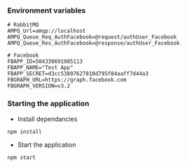 ### Environment variables

```
# RabbitMQ
AMPQ_Url=amqp://localhost
AMPQ_Queue_Req_AuthFacebook=@request/authUser_Facebook
AMPQ_Queue_Res_AuthFacebook=@response/authUser_Facebook

# Facebook
FBAPP_ID=584330691905113
FBAPP_NAME="Test App"
FBAPP_SECRET=d3cc53807627810d795f84aaff7d44a3
FBGRAPH_URL=https://graph.facebook.com
FBGRAPH_VERSION=v3.2
```

### Starting the application

- Install dependancies

```bash
npm install
```

- Start the application

```
npm start
```